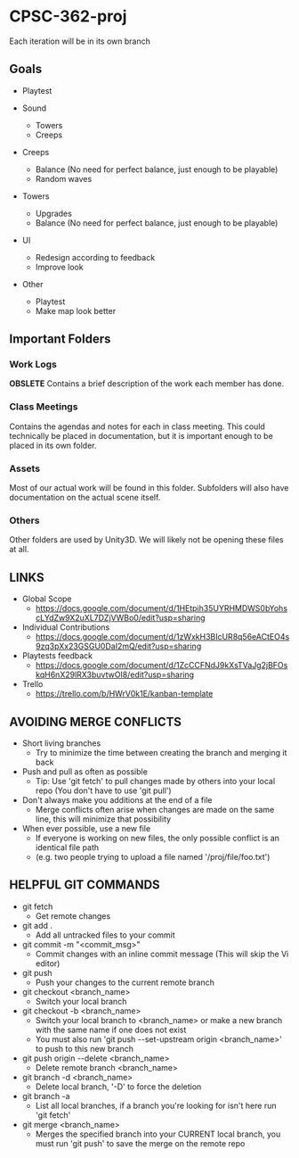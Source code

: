 # CPSC-362-proj
Each iteration will be in its own branch

## Goals
- Playtest
- Sound
  - Towers
  - Creeps
- Creeps
  - Balance (No need for perfect balance, just enough to be playable)
  - Random waves
- Towers 
  - Upgrades
  - Balance (No need for perfect balance, just enough to be playable)
- UI
  - Redesign according to feedback
  - Improve look
 
- Other 
  - Playtest
  - Make map look better
  
 

## Important Folders
### Work Logs
 __OBSLETE__
Contains a brief description of the work each member has done.

### Class Meetings
Contains the agendas and notes for each in class meeting. 
This could technically be placed in documentation, but it is important enough to be placed in its own folder.

### Assets
Most of our actual work will be found in this folder. Subfolders will also have documentation on the actual scene itself.

### Others
Other folders are used by Unity3D.
We will likely not be opening these files at all.
  
 ## LINKS
 - Global Scope
   - https://docs.google.com/document/d/1HEtpih35UYRHMDWS0bYohscLYdZw9X2uXL7DZjVWBo0/edit?usp=sharing
 - Individual Contributions
   - https://docs.google.com/document/d/1zWxkH3BIcUR8q56eACtEO4s9zq3pXx23GSGU0DaI2mQ/edit?usp=sharing
 - Playtests feedback
   - https://docs.google.com/document/d/1ZcCCFNdJ9kXsTVaJg2jBFOskqH6nX29lRX3buvtwOI8/edit?usp=sharing
 - Trello
   - https://trello.com/b/HWrV0k1E/kanban-template

## AVOIDING MERGE CONFLICTS
  - Short living branches
    - Try to minimize the time between creating the branch and merging it back
  - Push and pull as often as possible
    - Tip: Use 'git fetch' to pull changes made by others into your local repo (You don't have to use 'git pull')
  - Don't always make you additions at the end of a file
    - Merge conflicts often arise when changes are made on the same line, this will minimize that possibility
  - When ever possible, use a new file
    - If everyone is working on new files, the only possible conflict is an identical file path 
    - (e.g. two people trying to upload a file named '/proj/file/foo.txt')
    
## HELPFUL GIT COMMANDS
  - git fetch
    - Get remote changes
  - git add .
    - Add all untracked files to your commit
  - git commit -m "<commit_msg>"
    - Commit changes with an inline commit message (This will skip the Vi editor)
  - git push
    - Push your changes to the current remote branch
  - git checkout <branch_name>
    - Switch your local branch
  - git checkout -b <branch_name>
    - Switch your local branch to <branch_name> or make a new branch with the same name if one does not exist
    - You must also run 'git push --set-upstream origin <branch_name>' to push to this new branch
  - git push origin --delete <branch_name>
    - Delete remote branch <branch_name>
  - git branch -d <branch_name>
    - Delete local branch, '-D' to force the deletion
  - git branch -a
    - List all local branches, if a branch you're looking for isn't here run 'git fetch'
  - git merge <branch_name>
    - Merges the specified branch into your CURRENT local branch, you must run 'git push' to save the merge on the remote repo
